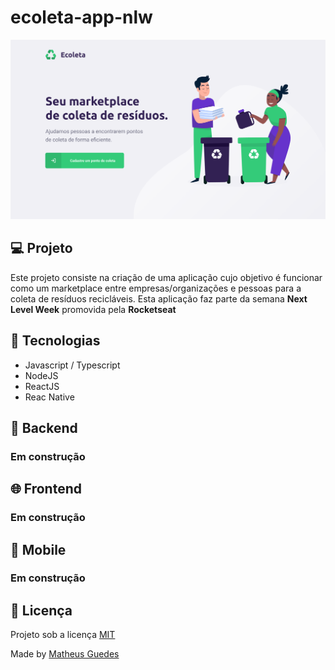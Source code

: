 # ecoleta-app-nlw

![Página HOME da aplicação](ecoleta-home.png)

## :computer: Projeto

Este projeto consiste na criação de uma aplicação cujo objetivo é funcionar como um marketplace entre empresas/organizações e pessoas para a coleta de resíduos recicláveis. Esta aplicação faz parte da semana **Next Level Week** promovida pela **Rocketseat**

## :rocket: Tecnologias

- Javascript / Typescript
- NodeJS
- ReactJS
- Reac Native

## :hammer: Backend

### Em construção

## :globe_with_meridians: Frontend

### Em construção

## :iphone: Mobile

### Em construção

## :memo: Licença

Projeto sob a licença [MIT](https://choosealicense.com/licenses/mit/)

Made by [Matheus Guedes](https://www.linkedin.com/in/matheusgsousa/)
